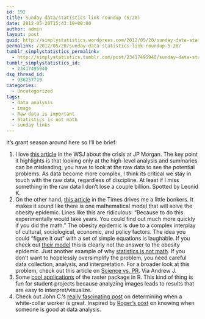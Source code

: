 ```yaml
---
id: 192
title: Sunday data/statistics link roundup (5/20)
date: 2012-05-20T15:43:19+00:00
author: admin
layout: post
guid: http://simplystatistics.wordpress.com/2012/05/20/sunday-data-statistics-link-roundup-5-20
permalink: /2012/05/20/sunday-data-statistics-link-roundup-5-20/
tumblr_simplystatistics_permalink:
  - http://simplystatistics.tumblr.com/post/23417495940/sunday-data-statistics-link-roundup-5-20
tumblr_simplystatistics_id:
  - 23417495940
dsq_thread_id:
  - 936257719
categories:
  - Uncategorized
tags:
  - data analysis
  - image
  - Raw data is important
  - Statistics is not math
  - sunday links
---
```

<div>
  It&#8217;s grant season around here so I&#8217;ll be brief:
</div>

  1. I love <a href="http://online.wsj.com/article/SB10001424052702303448404577410341236847980.html" target="_blank">this article</a> in the WSJ about the crisis at JP Morgan. The key point it highlights is that looking only at the high-level analysis and summaries can be misleading, you have to look at the raw data to see the potential problems. As data become more complex, I think its critical we stay in touch with the raw data, regardless of discipline. At least if I miss something in the raw data I don&#8217;t lose a couple billion. Spotted by Leonid K. 
  2. On the other hand, <a href="http://www.nytimes.com/2012/05/15/science/a-mathematical-challenge-to-obesity.html?_r=1" target="_blank">this article</a> in the Times drives me a little bonkers. It makes it sound like there is one mathematical model that will solve the obesity epidemic. Lines like this are ridiculous: &#8220;<span>Because to do this experimentally would take years. You could find out much more quickly if you did the math.&#8221; The obesity epidemic is due to a complex interplay of cultural, sociological, economic, and policy factors. The idea you could &#8220;figure it out&#8221; with a set of simple equations is laughable. If you check out <a href="http://bwsimulator.niddk.nih.gov/" target="_blank">their model</a> this is clearly not the answer to the obesity epidemic. Just another example of why <a href="http://simplystatistics.tumblr.com/post/20902656344/statistics-is-not-math" target="_blank">statistics is not math</a>. If you don&#8217;t want to hopelessly oversimplify the problem, you need careful data collection, analysis, and interpretation. For a broader look at this problem, check out this article on <a href="http://www.american.com/archive/2012/may/science-vs-pr" target="_blank">Science vs. PR</a>. Via Andrew J. </span>
  3. <span>Some <a href="http://freakonometrics.blog.free.fr/index.php?post/2012/04/18/foundwaldo" target="_blank">cool applications</a> of the raster package in R. This kind of thing is fun for student projects because analyzing images leads to results that are easy to interpret/visualize.</span>
  4. <span>Check out John C.&#8217;s <a href="http://www.johndcook.com/blog/2012/05/07/how-do-you-know-when-someone-is-great/" target="_blank">really fascinating post</a> on determining when a white-collar worker is great. Inspired by <a href="http://simplystatistics.tumblr.com/post/22585430491/how-do-you-know-if-someone-is-great-at-data-analysis" target="_blank">Roger&#8217;s post</a> on knowing when someone is good at data analysis. </span>